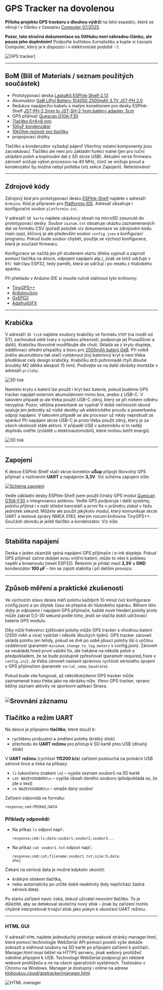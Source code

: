 # GPS Tracker na dovolenou

**Příloha projektu GPS trackeru s dlouhou výdrží** na letní expedici, které se věnuji i v článku v časopisu [Computer 07/2025](https://www.ikiosek.cz/computer).

**Pozor, tato stručná dokumentace na GitHubu není náhradou článku, ale pouze jeho doplněním!** Podpořte kutilskou žurnalistiku a kupte si časopis Computer, který je k dispozici i v elektronické podobě :-).

![GPS tracker](prilohy/krabicka.jpg)]

---

## BoM (Bill of Materials / seznam použitých součástek)
- Prototypovací deska [LaskaKit ESPInk-Shelf-2.13](https://www.laskakit.cz/laskakit-espink-shelf-213-esp32-e-paper/)
- Akumulátor [GeB LiPol Battery 104050 2500mAh 3.7V JST-PH 2.0](https://www.laskakit.cz/baterie-li-po-3-7v-2000mah-lipo/)
- Redukce napájecího kabelu s malým konektorem pro desky ESPInk-Shelf [JST-PH-2 2mm to JST-SH-2 1mm battery adapter, 5cm](https://www.laskakit.cz/jst-ph-2-2mm-do-jst-sh-2-1mm-adapter-pro-baterie/)
- GPS přijímač [Quescan G10A-F30](https://www.aliexpress.com/item/1005005621100756.html)
- [Tlačítko 6×6×8 mm](https://www.laskakit.cz/tlacitko-6x6x8mm/)
- [100uF kondenzátor](https://www.laskakit.cz/aishi-ers1vm101e12ot-100uf-20--35v-kondenzator-elektrolyticky/)
- [10kOhm rezisotr pro tlačítko](https://www.laskakit.cz/futaba-1-4w-odpor-10k-5/)
- propojovací drátky

Tlačítko a kondenzátor vyžadují pájení! Všechny ostatní komponenty jsou zacvakávací. Tlačítko ale není pro základní funkci nutné (jen pro ruční ukládání poloh a kopírování dat z SD skrze USB). Aktuální verze firmwaru zároveň snižuje výkon procesoru na 40 MHz, čímž se snižuje proud a kondenzátor by možná nebyl potřeba (viz sekce Zapojení). Netestováno!

---

## Zdrojové kódy

Zdrojový kód pro prototypovací desku [ESPInk-Shelf](https://www.laskakit.cz/en/laskakit-espink-shelf-213-esp32-e-paper/) najdete v adresáři `Arduino`. Kód je připraven pro [Platformio IDE](https://platformio.org/platformio-ide). Adresář obsahuje i konfigurační soubor `platformio.ini`.

V adresáři `SD karta` najdete ukázkový obsah na microSD zasunuté do prototypovací desky. Soubor `zaznam.txt` obsahuje ukázku zaznamenaných dat ve formátu CSV (pořadí položek viz dokumentace ve zdrojovém kódu main.cpp), klíčový je ale především soubor `config.json` s konfigurací programu. Pokud bude soubor chybět, použije se výchozí konfigurace, která je součástí firmwaru.

Konfigurace se načítá jen při studeném startu (třeba vypnutí a zapnutí pomocí tlačítka na desce, odpojení napájení atp.), jinak se totiž udržuje v `RTC RAM` čipu ESP32, tedy paměti, která se udržují i po resetu z hlubokého spánku. 

Při překladu v Arduino IDE si musíte ručně stáhnout tyto knihovny:

- [TinyGPS++](https://github.com/mikalhart/TinyGPSPlus)
- [ArduinoJson](https://arduinojson.org/)
- [GxEPD2](https://github.com/ZinggJM/GxEPD2)
- [AdafruitGFX](https://github.com/adafruit/Adafruit-GFX-Library)

---

## Krabička

V adresáři `3D tisk` najdete soubory krabičky ve formátu `STEP` (na rozdíl od STL zachovává oblé tvary s vysokou přesností; podporuje jej PrusaSlicer a další). Krabičku libovolně modifikujte dle chuti. Skládá se z krytu displeje, oddělovací střední přepážky a boxu pro [2500mAh baterii GeB](https://www.laskakit.cz/en/baterie-li-po-3-7v-2000mah-lipo/). Při volbě jiného akumulátoru tak stačí vytisknout jiný bateriový kryt a není třeba předělávat celý design krabičky. Krabičku drží pohromadě čtyři dlouhé šroubky M2 (délka alespoň 15 mm). Podívejte se na další obrázky montáže v adresáři `prilohy`.

![3D tisk](prilohy/krabicka.png)

Namísto krytu s baterií lze použít i kryt bez baterie, pokud budeme GPS tracker napájet externím akumulátorem mimo box, anebo z USB-C. V takovém případě je ale třeba použít USB-C zdroj, který se při nízkém odběru nevypíná. Pozor, většina powerbank se vypíná! V době nečinnosti obvod spaluje jen jednotky až nízké desítky uA elektrického proudu a powerbanka odpojí napájení. V takovém případě se ale procesor už nikdy neprobudí ze spánku! Při napájení skrze USB-C je proto třeba použít zdroj, který je za všech okolností stále aktivní. V případě USB v automobilu si to raději dopředu ověřte (zvláště u elektroautomobilů, které mohou šetřit energii). 

![3D tisk](prilohy/krabicka2.png)

---

## Zapojení

K desce ESPInk-Shelf stačí skrze konektor **uŠup** připojit libovolný GPS přijímač s rozhraním **UART** a napájením **3,3V**. Viz schéma zapojení níže:

[![Schéma zapojení](prilohy/schema_male.png)](prilohy/schema.png)

Vedle základní desky ESPInk-Shelf jsem použil čínský GPS modul [Quescan G10A-F30](https://www.aliexpress.com/item/1005005621100756.html) s integrovanou anténou. Vedle GPS podporuje i další systémy, polohu přijímá i v naší střešní kanceláři a první fix v průměru získal v řádu jednotek sekund. Můžete ale použít jakýkoliv modul, který komunikuje skrze UART a textové zprávy NMEA 0183, kterým rozumí knihovna TinyGPS++. Součástí obvodu je ještě tlačítko a kondenzátor. Viz níže.

---

## Stabilita napájení

Deska v jeden okamžik spíná napájení GPS přijímače i e-ink displeje. Pokud GPS přijímač začne dobíjet svou vnitřní baterii, může to vést k poklesu napětí a brownoutu (reset ESP32). Řešením je přidat mezi **3,3V** a **GND** kondenzátor **100 µF** – tím se zajistí stabilita i při delším provozu.

---
## Způsob měření a praktické zkušenosti

Ve výchozím stavu deska měří polohu každých 10 minut (viz konfigurace config.json) a po zbytek času se přepíná do hlubokého spánku. Během této doby je odpojeno i napájení GPS přijímače, každé nové hledání polohy proto může zabrat 0,5-30 sekund podle toho, jestli se stačila dobít udržovací baterie GPS modulu.

Díky nižší frekvenci zjišťování polohy může GPS tracker s vhodnou baterií (2500 mAh a více) vydržet i několik dlouhých týdnů. GPS tracker zároveň ukládá polohu jen tehdy, pokud se dvě po sobě jdoucí polohy liší o určitou vzdálenost (parametr `minimum_change_to_log_meters` v config.json). Zároveň se neukládá hned první validní fix, ale čekáme na několik poloh s předpokladem, že se bude postupně zpřesňovat (parametr required_fixes v `config.ini`). Je třeba zároveň nastavit správnou rychlost sériového spojení s GPS přijímačem (parametr `serial_nema_baudrate`).

Pokud bude vše fungovat, až několikatýdenní GPS tracker může zaznamenat trasu třeba jako na obrázku níže. Vlevo GPS tracker, vpravo běžný záznam aktivity ve sportovní aplikaci Strava.

![Srovnání záznamu](prilohy/srovnani1.png)
---

## Tlačítko a režim UART

Na desce je připojeno **tlačítko**, které slouží k:

- rychlému probuzení a změření polohy (krátký stisk)
- přechodu do **UART režimu** pro přístup k SD kartě přes USB (dlouhý stisk)

V **UART režimu** (rychlost **115200 b/s**) zařízení poslouchá na primární USB sériové lince a čeká na příkazy:

- `ls` (ukončeno znakem `\n`) – vypíše seznam souborů na SD kartě  
- `cat NAZEVSOUBORU\n` – vypíše obsah daného souboru (předpokládá se, že jde o text)  
- `rm NAZEVSOUBORU\n` – smaže daný soubor

Zařízení odpovídá ve formátu:

```
response;cmd:PRIKAZ;DATA
```

### Příklady odpovědí:

- Na příkaz `ls` odpoví např.:
  ```
  response;cmd:ls;data:soubor1,soubor2,soubor3...
  ```

- Na příkaz `cat soubor1.txt` odpoví např.:
  ```
  response;cmd:cat;filename:soubor1.txt;size:5;data:
  ahoj
  ```

Čekání na sériová data je možné kdykoliv ukončit:

- krátkým stiskem tlačítka,
- nebo automaticky po určité době neaktivity (kdy nepřichází žádná sériová data).

Po startu zařízení navíc čeká, dokud uživatel neuvolní tlačítko. To je důležité, aby se detekoval skutečný nový stisk – jinak by zařízení mohlo chybně interpretovat trvající stisk jako pokyn k ukončení UART režimu.

---

### HTML GUI

V adresáři `HTML` najdete jednoduchý prototyp webové stránky manager.html, která pomocí technologie WebSerial API pomocí povelů výše dokáže zobrazit a stáhnout soubory na SD kartě po připojení zařízení k počítači. Manager.html musí běžet na HTTPS serveru, jinak webový prohlížeč odmítne připojení k USB. Technologii WebSerial podporují jen některé webové prohlížeče a ne na všech operačních systémech. Testováno v Chromu na Windows. Manager je dostupný i online na adrese [kloboukuv.cloud/gpstracker/manager.html](https://kloboukuv.cloud/gpstracker/manager.html).

![HTML manager](prilohy/manager.png)

